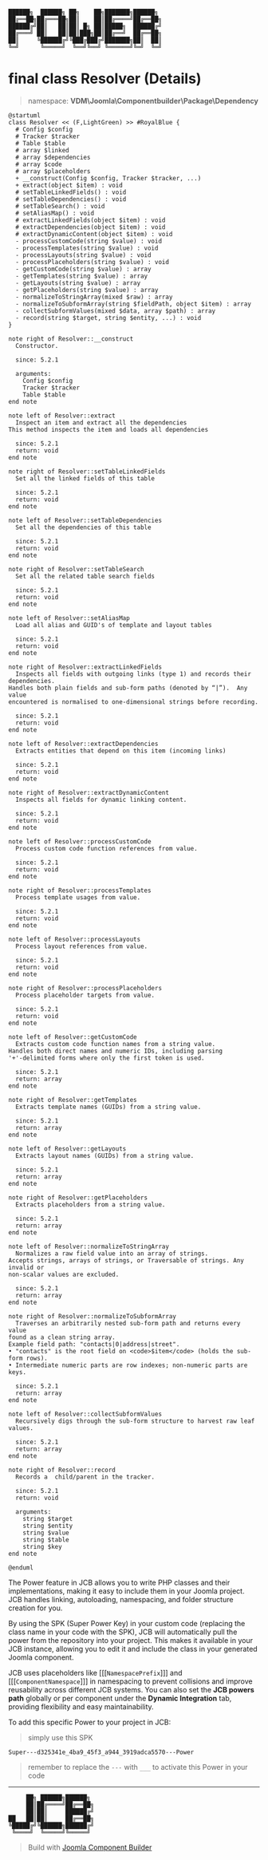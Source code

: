 ```
██████╗  ██████╗ ██╗    ██╗███████╗██████╗
██╔══██╗██╔═══██╗██║    ██║██╔════╝██╔══██╗
██████╔╝██║   ██║██║ █╗ ██║█████╗  ██████╔╝
██╔═══╝ ██║   ██║██║███╗██║██╔══╝  ██╔══██╗
██║     ╚██████╔╝╚███╔███╔╝███████╗██║  ██║
╚═╝      ╚═════╝  ╚══╝╚══╝ ╚══════╝╚═╝  ╚═╝
```
# final class Resolver (Details)
> namespace: **VDM\Joomla\Componentbuilder\Package\Dependency**

```uml
@startuml
class Resolver << (F,LightGreen) >> #RoyalBlue {
  # Config $config
  # Tracker $tracker
  # Table $table
  # array $linked
  # array $dependencies
  # array $code
  # array $placeholders
  + __construct(Config $config, Tracker $tracker, ...)
  + extract(object $item) : void
  # setTableLinkedFields() : void
  # setTableDependencies() : void
  # setTableSearch() : void
  # setAliasMap() : void
  # extractLinkedFields(object $item) : void
  # extractDependencies(object $item) : void
  # extractDynamicContent(object $item) : void
  - processCustomCode(string $value) : void
  - processTemplates(string $value) : void
  - processLayouts(string $value) : void
  - processPlaceholders(string $value) : void
  - getCustomCode(string $value) : array
  - getTemplates(string $value) : array
  - getLayouts(string $value) : array
  - getPlaceholders(string $value) : array
  - normalizeToStringArray(mixed $raw) : array
  - normalizeToSubformArray(string $fieldPath, object $item) : array
  - collectSubformValues(mixed $data, array $path) : array
  - record(string $target, string $entity, ...) : void
}

note right of Resolver::__construct
  Constructor.

  since: 5.2.1
  
  arguments:
    Config $config
    Tracker $tracker
    Table $table
end note

note left of Resolver::extract
  Inspect an item and extract all the dependencies
This method inspects the item and loads all dependencies

  since: 5.2.1
  return: void
end note

note right of Resolver::setTableLinkedFields
  Set all the linked fields of this table

  since: 5.2.1
  return: void
end note

note left of Resolver::setTableDependencies
  Set all the dependencies of this table

  since: 5.2.1
  return: void
end note

note right of Resolver::setTableSearch
  Set all the related table search fields

  since: 5.2.1
  return: void
end note

note left of Resolver::setAliasMap
  Load all alias and GUID's of template and layout tables

  since: 5.2.1
  return: void
end note

note right of Resolver::extractLinkedFields
  Inspects all fields with outgoing links (type 1) and records their dependencies.
Handles both plain fields and sub-form paths (denoted by “|”).  Any value
encountered is normalised to one-dimensional strings before recording.

  since: 5.2.1
  return: void
end note

note left of Resolver::extractDependencies
  Extracts entities that depend on this item (incoming links)

  since: 5.2.1
  return: void
end note

note right of Resolver::extractDynamicContent
  Inspects all fields for dynamic linking content.

  since: 5.2.1
  return: void
end note

note left of Resolver::processCustomCode
  Process custom code function references from value.

  since: 5.2.1
  return: void
end note

note right of Resolver::processTemplates
  Process template usages from value.

  since: 5.2.1
  return: void
end note

note left of Resolver::processLayouts
  Process layout references from value.

  since: 5.2.1
  return: void
end note

note right of Resolver::processPlaceholders
  Process placeholder targets from value.

  since: 5.2.1
  return: void
end note

note left of Resolver::getCustomCode
  Extracts custom code function names from a string value.
Handles both direct names and numeric IDs, including parsing
'+'-delimited forms where only the first token is used.

  since: 5.2.1
  return: array
end note

note right of Resolver::getTemplates
  Extracts template names (GUIDs) from a string value.

  since: 5.2.1
  return: array
end note

note left of Resolver::getLayouts
  Extracts layout names (GUIDs) from a string value.

  since: 5.2.1
  return: array
end note

note right of Resolver::getPlaceholders
  Extracts placeholders from a string value.

  since: 5.2.1
  return: array
end note

note left of Resolver::normalizeToStringArray
  Normalizes a raw field value into an array of strings.
Accepts strings, arrays of strings, or Traversable of strings. Any invalid or
non-scalar values are excluded.

  since: 5.2.1
  return: array
end note

note right of Resolver::normalizeToSubformArray
  Traverses an arbitrarily nested sub-form path and returns every value
found as a clean string array.
Example field path: "contacts|0|address|street".
• "contacts" is the root field on <code>$item</code> (holds the sub-form rows).
• Intermediate numeric parts are row indexes; non-numeric parts are keys.

  since: 5.2.1
  return: array
end note

note left of Resolver::collectSubformValues
  Recursively digs through the sub-form structure to harvest raw leaf values.

  since: 5.2.1
  return: array
end note

note right of Resolver::record
  Records a  child/parent in the tracker.

  since: 5.2.1
  return: void
  
  arguments:
    string $target
    string $entity
    string $value
    string $table
    string $key
end note
 
@enduml
```

The Power feature in JCB allows you to write PHP classes and their implementations, making it easy to include them in your Joomla project. JCB handles linking, autoloading, namespacing, and folder structure creation for you.

By using the SPK (Super Power Key) in your custom code (replacing the class name in your code with the SPK), JCB will automatically pull the power from the repository into your project. This makes it available in your JCB instance, allowing you to edit it and include the class in your generated Joomla component.

JCB uses placeholders like [[[`NamespacePrefix`]]] and [[[`ComponentNamespace`]]] in namespacing to prevent collisions and improve reusability across different JCB systems. You can also set the **JCB powers path** globally or per component under the **Dynamic Integration** tab, providing flexibility and easy maintainability.

To add this specific Power to your project in JCB:

> simply use this SPK
```
Super---d325341e_4ba9_45f3_a944_3919adca5570---Power
```
> remember to replace the `---` with `___` to activate this Power in your code

---
```
     ██╗ ██████╗██████╗
     ██║██╔════╝██╔══██╗
     ██║██║     ██████╔╝
██   ██║██║     ██╔══██╗
╚█████╔╝╚██████╗██████╔╝
 ╚════╝  ╚═════╝╚═════╝
```
> Build with [Joomla Component Builder](https://git.vdm.dev/joomla/Component-Builder)

